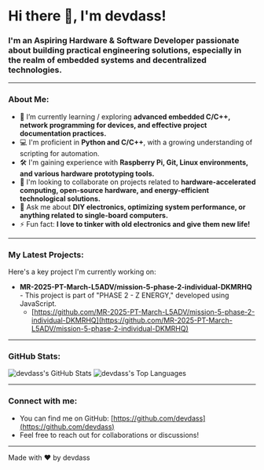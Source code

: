 # Hi there 👋, I'm devdass!

### I'm an **Aspiring Hardware & Software Developer** passionate about **building practical engineering solutions, especially in the realm of embedded systems and decentralized technologies.**

---

### About Me:

* 🌱 I’m currently learning / exploring **advanced embedded C/C++, network programming for devices, and effective project documentation practices.**
* 💻 I'm proficient in **Python and C/C++**, with a growing understanding of scripting for automation.
* 🛠️ I'm gaining experience with **Raspberry Pi, Git, Linux environments, and various hardware prototyping tools.**
* 🚀 I'm looking to collaborate on projects related to **hardware-accelerated computing, open-source hardware, and energy-efficient technological solutions.**
* 💬 Ask me about **DIY electronics, optimizing system performance, or anything related to single-board computers.**
* ⚡ Fun fact: **I love to tinker with old electronics and give them new life!**

---

### My Latest Projects:

Here's a key project I'm currently working on:

* **MR-2025-PT-March-L5ADV/mission-5-phase-2-individual-DKMRHQ** - This project is part of "PHASE 2 - Z ENERGY," developed using JavaScript.
    * [https://github.com/MR-2025-PT-March-L5ADV/mission-5-phase-2-individual-DKMRHQ](https://github.com/MR-2025-PT-March-L5ADV/mission-5-phase-2-individual-DKMRHQ)

---

### GitHub Stats:

![devdass's GitHub Stats](https://github-readme-stats.vercel.app/api?username=devdass&show_icons=true&theme=radical&hide_title=true&bg_color=0D1117&text_color=E6EDF3)
![devdass's Top Languages](https://github-readme-stats.vercel.app/api/top-langs/?username=devdass&layout=compact&theme=radical&hide_title=true&bg_color=0D1117&text_color=E6EDF3)

---

### Connect with me:

* You can find me on GitHub: [https://github.com/devdass](https://github.com/devdass)
* Feel free to reach out for collaborations or discussions!

---

Made with ❤️ by devdass

